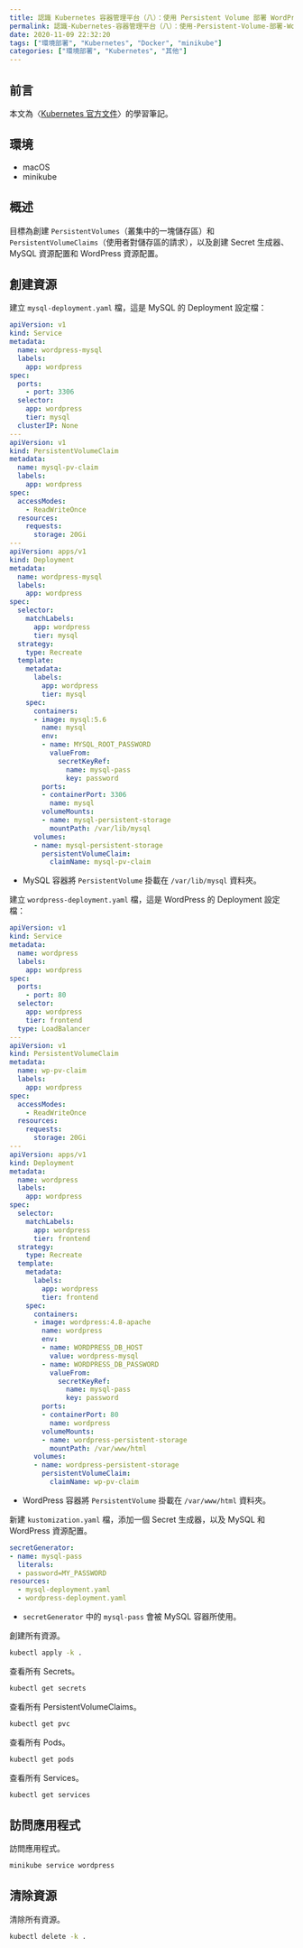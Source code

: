 ```yaml
---
title: 認識 Kubernetes 容器管理平台（八）：使用 Persistent Volume 部署 WordPress 內容管理系統
permalink: 認識-Kubernetes-容器管理平台（八）：使用-Persistent-Volume-部署-WordPress-內容管理系統
date: 2020-11-09 22:32:20
tags: ["環境部署", "Kubernetes", "Docker", "minikube"]
categories: ["環境部署", "Kubernetes", "其他"]
---
```


## 前言

本文為〈[Kubernetes 官方文件](https://kubernetes.io/docs/home/)〉的學習筆記。

## 環境

- macOS
- minikube

## 概述

目標為創建 `PersistentVolumes`（叢集中的一塊儲存區）和 `PersistentVolumeClaims`（使用者對儲存區的請求），以及創建 Secret 生成器、MySQL 資源配置和 WordPress 資源配置。

## 創建資源

建立 `mysql-deployment.yaml` 檔，這是 MySQL 的 Deployment 設定檔：

```YAML
apiVersion: v1
kind: Service
metadata:
  name: wordpress-mysql
  labels:
    app: wordpress
spec:
  ports:
    - port: 3306
  selector:
    app: wordpress
    tier: mysql
  clusterIP: None
---
apiVersion: v1
kind: PersistentVolumeClaim
metadata:
  name: mysql-pv-claim
  labels:
    app: wordpress
spec:
  accessModes:
    - ReadWriteOnce
  resources:
    requests:
      storage: 20Gi
---
apiVersion: apps/v1
kind: Deployment
metadata:
  name: wordpress-mysql
  labels:
    app: wordpress
spec:
  selector:
    matchLabels:
      app: wordpress
      tier: mysql
  strategy:
    type: Recreate
  template:
    metadata:
      labels:
        app: wordpress
        tier: mysql
    spec:
      containers:
      - image: mysql:5.6
        name: mysql
        env:
        - name: MYSQL_ROOT_PASSWORD
          valueFrom:
            secretKeyRef:
              name: mysql-pass
              key: password
        ports:
        - containerPort: 3306
          name: mysql
        volumeMounts:
        - name: mysql-persistent-storage
          mountPath: /var/lib/mysql
      volumes:
      - name: mysql-persistent-storage
        persistentVolumeClaim:
          claimName: mysql-pv-claim
```

- MySQL 容器將 `PersistentVolume` 掛載在 `/var/lib/mysql` 資料夾。

建立 `wordpress-deployment.yaml` 檔，這是 WordPress 的 Deployment 設定檔：

```YAML
apiVersion: v1
kind: Service
metadata:
  name: wordpress
  labels:
    app: wordpress
spec:
  ports:
    - port: 80
  selector:
    app: wordpress
    tier: frontend
  type: LoadBalancer
---
apiVersion: v1
kind: PersistentVolumeClaim
metadata:
  name: wp-pv-claim
  labels:
    app: wordpress
spec:
  accessModes:
    - ReadWriteOnce
  resources:
    requests:
      storage: 20Gi
---
apiVersion: apps/v1
kind: Deployment
metadata:
  name: wordpress
  labels:
    app: wordpress
spec:
  selector:
    matchLabels:
      app: wordpress
      tier: frontend
  strategy:
    type: Recreate
  template:
    metadata:
      labels:
        app: wordpress
        tier: frontend
    spec:
      containers:
      - image: wordpress:4.8-apache
        name: wordpress
        env:
        - name: WORDPRESS_DB_HOST
          value: wordpress-mysql
        - name: WORDPRESS_DB_PASSWORD
          valueFrom:
            secretKeyRef:
              name: mysql-pass
              key: password
        ports:
        - containerPort: 80
          name: wordpress
        volumeMounts:
        - name: wordpress-persistent-storage
          mountPath: /var/www/html
      volumes:
      - name: wordpress-persistent-storage
        persistentVolumeClaim:
          claimName: wp-pv-claim
```

- WordPress 容器將 `PersistentVolume` 掛載在 `/var/www/html` 資料夾。

新建 `kustomization.yaml` 檔，添加一個 Secret 生成器，以及 MySQL 和 WordPress 資源配置。

```YAML
secretGenerator:
- name: mysql-pass
  literals:
  - password=MY_PASSWORD
resources:
  - mysql-deployment.yaml
  - wordpress-deployment.yaml
```

- `secretGenerator` 中的 `mysql-pass` 會被 MySQL 容器所使用。

創建所有資源。

```BASH
kubectl apply -k .
```

查看所有 Secrets。

```BASH
kubectl get secrets
```

查看所有 PersistentVolumeClaims。

```BASH
kubectl get pvc
```

查看所有 Pods。

```BASH
kubectl get pods
```

查看所有 Services。

```BASH
kubectl get services
```

## 訪問應用程式

訪問應用程式。

```BASH
minikube service wordpress
```

## 清除資源

清除所有資源。

```BASH
kubectl delete -k .
```
